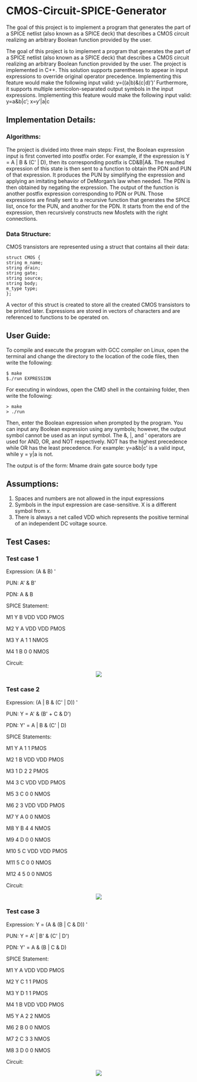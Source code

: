 # CMOS-Circuit-SPICE-Generator
The goal of this project is to implement a program that generates the part of a SPICE netlist (also known as a SPICE deck) that describes a CMOS circuit realizing an arbitrary Boolean function provided by the user.

The goal of this project is to implement a program that generates the part of a SPICE netlist (also known as a SPICE deck) that describes a CMOS circuit realizing an arbitrary Boolean function provided by the user. The project is implemented in C++. This solution supports parentheses to appear in input expressions to override original operator precedence. Implementing this feature would make the following input valid: y=((a|b)&(c|d)’)’ Furthermore, it supports multiple semicolon-separated output symbols in the input expressions. Implementing this feature would make the following input valid: y=a&b|c’; x=y’|a|c

## Implementation Details:
### Algorithms:
The project is divided into three main steps: First, the Boolean expression input is first converted into postfix order. For example, if the expression is Y = A | B & (C' | D), then its corresponding postfix is CD&B|A&. The resulted expression of this state is then sent to a function to obtain the PDN and PUN of that expression. It produces the PUN by simplifying the expression and applying an imitating behavior of DeMorgan’s law when needed. The PDN is then obtained by negating the expression. The output of the function is another postfix expression corresponding to PDN or PUN. Those expressions are finally sent to a recursive function that generates the SPICE list, once for the PUN, and another for the PDN. It starts from the end of the expression, then recursively constructs new Mosfets with the right connections.


### Data Structure:
CMOS transistors are represented using a struct that contains all their data:
```
struct CMOS {
string m_name;
string drain;
string gate;
string source;
string body;
m_type type;
};

```
A vector of this struct is created to store all the created CMOS transistors to be printed later. Expressions are stored in vectors of characters and are referenced to functions to be operated on.

## User Guide:
To compile and execute the program with GCC compiler on Linux, open the terminal and change the directory to the location of the code files, then write the following:
```
$ make
$./run EXPRESSION
```
For executing in windows, open the CMD shell in the containing folder, then write the
following:
```
> make
> ./run
```

Then, enter the Boolean expression when prompted by the program. You can input any Boolean expression using any symbols; however, the output symbol cannot be used as an input symbol. The &, |, and ' operators are used for AND, OR, and NOT respectively. NOT has the highest precedence while OR has the least precedence. For example: y=a&b|c’ is a valid input, while y = y|a is not.

The output is of the form:
Mname drain gate source body type


## Assumptions:
1. Spaces and numbers are not allowed in the input expressions
2. Symbols in the input expression are case-sensitive. X is a different symbol from x.
3. There is always a net called VDD which represents the positive terminal of an independent DC voltage source.

## Test Cases:

### Test case 1
Expression: (A & B) '

PUN: A' & B'

PDN: A & B


SPICE Statement:

M1 Y B VDD VDD PMOS

M2 Y A VDD VDD PMOS

M3 Y A 1 1 NMOS

M4 1 B 0 0 NMOS


Circuit:
<p align="center">
<img src="circuit1.png">
</p>


### Test case 2
Expression: (A | B & (C' | D)) '

PUN: Y = A' & (B' + C & D')

PDN: Y' = A | B & (C' | D)


SPICE Statements:

M1 Y A 1 1 PMOS

M2 1 B VDD VDD PMOS

M3 1 D 2 2 PMOS

M4 3 C VDD VDD PMOS

M5 3 C 0 0 NMOS

M6 2 3 VDD VDD PMOS

M7 Y A 0 0 NMOS

M8 Y B 4 4 NMOS

M9 4 D 0 0 NMOS

M10 5 C VDD VDD PMOS

M11 5 C 0 0 NMOS

M12 4 5 0 0 NMOS


Circuit:
<p align="center">
<img src="circuit2.png">
</p>


### Test case 3
Expression: Y = (A & (B | C & D)) '

PUN: Y = A' | B' & (C' | D')

PDN: Y' = A & (B | C & D)


SPICE Statement:

M1 Y A VDD VDD PMOS

M2 Y C 1 1 PMOS

M3 Y D 1 1 PMOS

M4 1 B VDD VDD PMOS

M5 Y A 2 2 NMOS

M6 2 B 0 0 NMOS

M7 2 C 3 3 NMOS

M8 3 D 0 0 NMOS


Circuit:
<p align="center">
<img src="circuit3.png">
</p>




